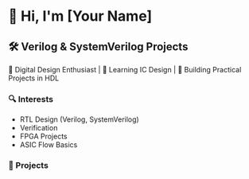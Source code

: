 # 👋 Hi, I'm [Your Name]

## 🛠️ Verilog & SystemVerilog Projects

🔧 Digital Design Enthusiast | 🧠 Learning IC Design | 🚀 Building Practical Projects in HDL

### 🔍 Interests
- RTL Design (Verilog, SystemVerilog)
- Verification
- FPGA Projects
- ASIC Flow Basics

### 📂 Projects
